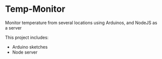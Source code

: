 Temp-Monitor
============

Monitor temperature from several locations using Arduinos, and NodeJS as a server

This project includes:

*	Arduino sketches
*	Node server
	
